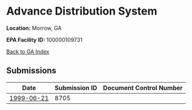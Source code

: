 # Advance Distribution System

**Location:** Morrow, GA

**EPA Facility ID:** 100000109731

[Back to GA Index](../../index.md)

## Submissions

| Date | Submission ID | Document Control Number |
|------|--------------|-------------------------|
| [1999-06-21](submissions/8705.md) | 8705 |  |
